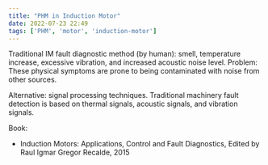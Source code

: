 ```yaml
---
title: "PHM in Induction Motor"
date: 2022-07-23 22:49
tags: ['PHM', 'motor', 'induction-motor']
---
```


Traditional IM fault diagnostic method (by human): smell, temperature increase, excessive vibration, and increased acoustic noise level.
Problem: These physical symptoms are prone to being contaminated with noise from other sources.

Alternative: signal processing techniques. 
Traditional machinery fault detection is based on thermal signals, acoustic signals, and vibration signals. 


Book:
- Induction Motors: Applications, Control and Fault Diagnostics, Edited by Raul Igmar Gregor Recalde, 2015